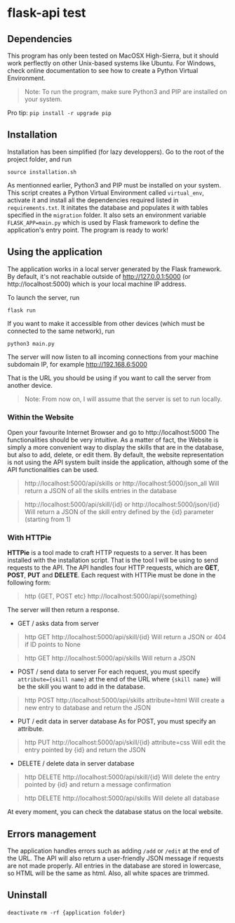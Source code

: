 # flask-api test

  

## Dependencies

This program has only been tested on MacOSX High-Sierra, but it should work perflectly on other Unix-based systems like Ubuntu.
For Windows, check online documentation to see how to create a Python Virtual Environment.

>Note: To run the program, make sure Python3 and PIP are installed on your system.

Pro tip: 
`pip install -r upgrade pip`

  

## Installation

Installation has been simplified (for lazy developpers). Go to the root of the project folder, and run

`source installation.sh`

As mentionned earlier, Python3 and PIP must be installed on your system.
This script creates a Python Virtual Environment called `virtual_env`, activate it and install all the dependencies required listed in `requirements.txt`. It initates the database and populates it with tables specified in the `migration` folder.
It also sets an environment variable `FLASK_APP=main.py` which is used by Flask framework to define the application's entry point.
The program is ready to work!

  

## Using the application

The application works in a local server generated by the Flask framework. By default, it's not reachable outside of http://127.0.0.1:5000 (or http://localhost:5000) which is your local machine IP address.

To launch the server, run

`flask run`

If you want to make it accessible from other devices (which must be connected to the same network), run

`python3 main.py`

The server will now listen to all incoming connections from your machine subdomain IP, for example http://192.168.6:5000

That is the URL you should be using if you want to call the server from another device.

>Note: From now on, I will assume that the server is set to run locally.

<h3>Within the Website</h3>

Open your favourite Internet Browser and go to http://localhost:5000
The functionalities should be very intuitive. As a matter of fact, the Website is simply a more convenient way to display the skills that are in the database, but also to add, delete, or edit them. By default, the website representation is not using the API system built inside the application, although some of the API functionalities can be used.

>http://localhost:5000/api/skills
>or
>http://localhost:5000/json_all
>Will return a JSON of all the skills entries in the database

>http://localhost:5000/api/skill/{id}
>or
>http://localhost:5000/json/{id}
>Will return a JSON of the skill entry defined by the {id} parameter (starting from 1)

<h3>With HTTPie </h3>

**HTTPie** is a tool made to craft HTTP requests to a server. It has been installed with the installation script. That is the tool I will be using to send requests to the API. 
The API handles four HTTP requests, which are **GET**, **POST**, **PUT** and **DELETE**. 
Each request with HTTPie must be done in the following form:
>http {GET, POST etc} http://localhost:5000/api/{something}

The server will then return a response.

 - GET  / asks data from server

>http GET http://localhost:5000/api/skill/{id}
>Will return a JSON or 404 if ID points to None

>http GET http://localhost:5000/api/skills
>Will return a JSON

 - POST / send data to server
 For each request, you must specify `attribute={skill name}` at the end of the URL where `{skill name}` will be the skill you want to add in the database.
 >http POST http://localhost:5000/api/skills attribute=html
 >Will create a new entry to database and return the JSON
 
 
 - PUT / edit data in server database
 As for POST, you must specify an attribute.
 >http PUT http://localhost:5000/api/skill/{id} attribute=css
 >Will edit the entry pointed by {id} and return the JSON

 - DELETE / delete data in server database
 >http DELETE http://localhost:5000/api/skill/{id}
 >Will delete the entry pointed by {id} and return a message confirmation

>http DELETE http://localhost:5000/api/skills
>Will delete all database

At every moment, you can check the database status on the local website.

## Errors management

The application handles errors such as adding `/add` or `/edit` at the end of the URL. The API will also return a user-friendly JSON message if requests are not made properly.
All entries in the database are stored in lowercase, so HTML will be the same as html. Also, all white spaces are trimmed. 

## Uninstall

`deactivate`
`rm -rf {application folder}`
